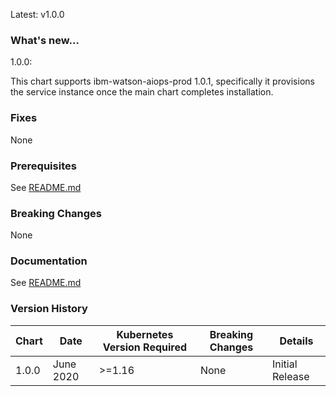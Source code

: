 Latest: v1.0.0

### What's new...

1.0.0:

  This chart supports ibm-watson-aiops-prod 1.0.1, specifically it provisions the service instance once the main chart completes installation.

### Fixes

None

### Prerequisites

See [README.md](./README.md)

### Breaking Changes

None

### Documentation

See [README.md](./README.md)

### Version History

| Chart | Date              | Kubernetes Version Required | Breaking Changes | Details |
| ----- | ----------------- | --------------------------- | ---------------- | ------- |
| 1.0.0 | June 2020  | >=1.16                       | None             | Initial Release |
